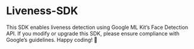 # Liveness-SDK
This SDK enables liveness detection using Google ML Kit’s Face Detection API. If you modify or upgrade this SDK, please ensure compliance with Google’s guidelines.  Happy coding! 🚀

